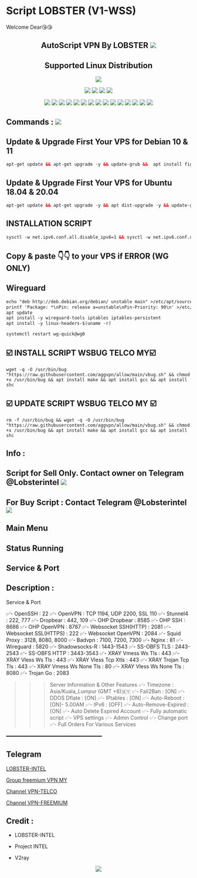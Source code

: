 # Script LOBSTER (V1-WSS)
 Welcome Dear😘😘

<h2 align="center">AutoScript VPN By LOBSTER <img src="https://img.shields.io/badge/Version-1.0-blue.svg"></h2>


<h2 align="center"> Supported Linux Distribution</h2>
<p align="center"><img src="https://d33wubrfki0l68.cloudfront.net/5911c43be3b1da526ed609e9c55783d9d0f6b066/9858b/assets/img/debian-ubuntu-hover.png"></p>
<p align="center"><img src="https://img.shields.io/static/v1?style=for-the-badge&logo=debian&label=Debian%2010&message=Buster&color=blue"> <img src="https://img.shields.io/static/v1?style=for-the-badge&logo=debian&label=Debian%2011&message=Bullseye&color=blue"> <img src="https://img.shields.io/static/v1?style=for-the-badge&logo=ubuntu&label=Ubuntu%2018&message=18.04 LTS&color=blue"> <img src="https://img.shields.io/static/v1?style=for-the-badge&logo=ubuntu&label=Ubuntu%2020&message=20.04 LTS&color=blue"></p>

<p align="center"><img src="https://img.shields.io/badge/Service-OpenSSH-success.svg"> <img src="https://img.shields.io/badge/Service-Dropbear-success.svg">  <img src="https://img.shields.io/badge/Service-Websocket-success.svg"> <img src="https://img.shields.io/badge/Service-BadVPN-success.svg">  <img src="https://img.shields.io/badge/Service-Stunnel-success.svg">  <img src="https://img.shields.io/badge/Service-OpenVPN-success.svg">  <img src="https://img.shields.io/badge/Service-Squid3-success.svg">  <img   src="https://img.shields.io/badge/Service-Webmin-success.svg">  <img src="https://img.shields.io/badge/Service-OHP-success.svg">  <img
src="https://img.shields.io/badge/Service-Xray-success.svg">  <img src= "https://img.shields.io/badge/Service-SSR-success.svg">  <img src="https://img.shields.io/badge/Service-Trojan Go-success.svg"> <img src="https://img.shields.io/badge/Service-Trojan-success.svg"> <img src="https://img.shields.io/badge/Service-WireGuard-success.svg"> <img src="https://img.shields.io/badge/Service-Shadowsocks-success.svg">


## Commands : <img src="https://img.shields.io/static/v1?style=for-the-badge&logo=powershell&label=Shell&message=Bash%20Script&color=lightgray">

## Update & Upgrade First Your VPS for Debian 10 & 11

  ```html
  apt-get update && apt-get upgrade -y && update-grub &&  apt install figlet -y && apt install lolcat -y && gem install lolcat && sleep 2 && reboot

  ```

## Update & Upgrade First Your VPS for Ubuntu 18.04 & 20.04

  ```html
  apt-get update && apt-get upgrade -y && apt dist-upgrade -y && update-grub  && apt install figlet -y && apt install lolcat -y && gem install lolcat && sleep 2 && reboot

  ```
 
## INSTALLATION SCRIPT

  ```html
  sysctl -w net.ipv6.conf.all.disable_ipv6=1 && sysctl -w net.ipv6.conf.default.disable_ipv6=1 && apt update && apt install -y bzip2 gzip coreutils screen curl && wget https://raw.githubusercontent.com/aggvpn/ws/main/setup.sh && chmod +x setup.sh && sed -i -e 's/\r$//' setup.sh && screen -S setup ./setup.sh

  ```
 
 ## Copy & paste 👇👇 to your VPS if ERROR (WG ONLY)
 ## Wireguard

  ```html
  echo "deb http://deb.debian.org/debian/ unstable main" >/etc/apt/sources.list.d/unstable.list
printf 'Package: *\nPin: release a=unstable\nPin-Priority: 90\n' >/etc/apt/preferences.d/limit-unstable
apt update
apt install -y wireguard-tools iptables iptables-persistent
apt install -y linux-headers-$(uname -r)
 
  ```
 
   ```html
systemctl restart wg-quick@wg0

  ```
  ## ☑️ INSTALL SCRIPT WSBUG TELCO MY☑️
```
wget -q -O /usr/bin/bug "https://raw.githubusercontent.com/aggvpn/allow/main/vbug.sh" && chmod +x /usr/bin/bug && apt install make && apt install gcc && apt install shc
```
  ## ☑️ UPDATE SCRIPT WSBUG TELCO MY ☑️
  ```
  rm -f /usr/bin/bug && wget -q -O /usr/bin/bug "https://raw.githubusercontent.com/aggvpn/allow/main/vbug.sh" && chmod +x /usr/bin/bug && apt install make && apt install gcc && apt install shc
  ```

## Info :

 ## Script for Sell Only. Contact owner on Telegram @Lobsterintel <a href="https://t.me/Lobsterintel" target=”_blank”><img src="https://img.shields.io/static/v1?style=for-the-badge&logo=Telegram&label=Telegram&message=Click%20Here&color=blue"></a>

 ## For Buy Script : Contact Telegram @Lobsterintel <a href="https://t.me/Lobsterintel" target=”_blank”><img src="https://img.shields.io/static/v1?style=for-the-badge&logo=Telegram&label=Telegram&message=Click%20Here&color=blue"></a>

 ## Main Menu





  ## Status Running
 


  ## Service & Port
 


## Description :

  Service & Port

  ✅- OpenSSH                 : 22
  ✅- OpenVPN                 : TCP 1194, UDP 2200, SSL 110
  ✅- Stunnel4                : 222, 777
  ✅- Dropbear                : 442, 109
  ✅- OHP Dropbear            : 8585
  ✅- OHP SSH                 : 8686
  ✅- OHP OpenVPN             : 8787
  ✅- Websocket SSH(HTTP)     : 2081
  ✅- Websocket SSL(HTTPS)    : 222
  ✅- Websocket OpenVPN       : 2084
  ✅- Squid Proxy             : 3128, 8080, 8000
  ✅- Badvpn                  : 7100, 7200, 7300
  ✅- Nginx                   : 81
  ✅- Wireguard               : 5820
  ✅- Shadowsocks-R           : 1443-1543
  ✅- SS-OBFS TLS             : 2443-2543
  ✅- SS-OBFS HTTP            : 3443-3543
  ✅- XRAY Vmess Ws Tls       : 443
  ✅- XRAY Vless Ws Tls       : 443
  ✅- XRAY Vless Tcp Xtls     : 443
  ✅- XRAY Trojan Tcp Tls     : 443
  ✅- XRAY Vmess Ws None Tls  : 80
  ✅- XRAY Vless Ws None Tls  : 8080
  ✅- Trojan Go               : 2083

 >>> Server Information & Other Features
   ✅- Timezone                 : Asia/Kuala_Lumpur (GMT +8)🇲🇾
   ✅- Fail2Ban                 : [ON]
   ✅- DDOS Dflate              : [ON]
   ✅- IPtables                 : [ON]
   ✅- Auto-Reboot              : [ON]- 5.00AM
   ✅- IPv6                     : [OFF]
   ✅- Auto-Remove-Expired      : [ON]
   ✅- Auto Delete Expired Account
   ✅- Fully automatic script
   ✅- VPS settings
   ✅- Admin Control
   ✅- Change port
   ✅- Full Orders For Various Services

━━━━━━━━━━━━━━━━━━━━━━━━━━━━━━━

## Telegram

[LOBSTER-INTEL](https://t.me/Lobsterintel)

[Group freemium VPN MY](https://t.me/FVPNMY)

[Channel VPN-TELCO](https://t.me/vpntelco2022)

[Channel VPN-FREEMIUM](https://t.me/FilevpnFree)

## Credit :

*   LOBSTER-INTEL

*   Project INTEL

*   V2ray

<p align="center">
  <a><img src="https://img.shields.io/badge/Copyright%20©-Lobster%20AutoScriptVPN%202022.%20All%20rights%20reserved...-blueviolet.svg" style="max-width:200%;">
    </p>
   </p>
